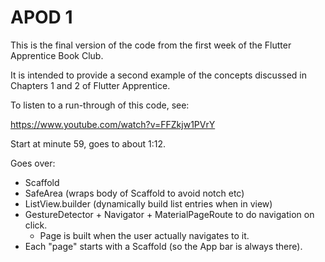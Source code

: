 # APOD 1

This is the final version of the code from the first week of the Flutter Apprentice Book Club.

It is intended to provide a second example of the concepts discussed in Chapters 1 and 2 of Flutter Apprentice.

To listen to a run-through of this code, see:

https://www.youtube.com/watch?v=FFZkjw1PVrY

Start at minute 59, goes to about 1:12.

Goes over:
* Scaffold
* SafeArea (wraps body of Scaffold to avoid notch etc)
* ListView.builder (dynamically build list entries when in view)
* GestureDetector + Navigator + MaterialPageRoute to do navigation on click.
  * Page is built when the user actually navigates to it.
* Each "page" starts with a Scaffold (so the App bar is always there).

